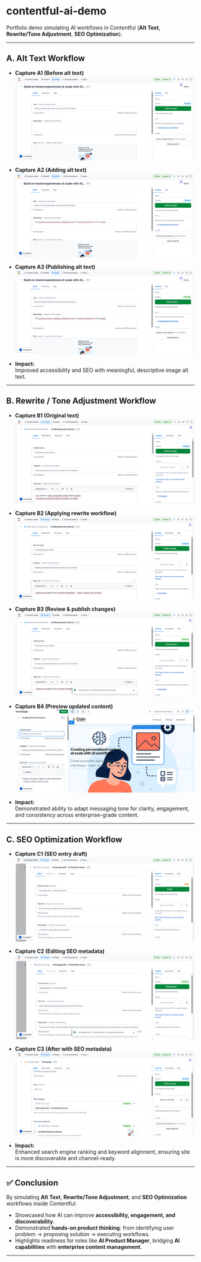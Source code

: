 # contentful-ai-demo

Portfolio demo simulating AI workflows in Contentful (**Alt Text**, **Rewrite/Tone Adjustment**, **SEO Optimization**).

---

## A. Alt Text Workflow

- **Capture A1 (Before alt text)**  
  ![Capture A1](docs/img/Capture%20A1.png)

- **Capture A2 (Adding alt text)**  
  ![Capture A2](docs/img/Capture%20A2.png)

- **Capture A3 (Publishing alt text)**  
  ![Capture A3](docs/img/Capture%20A3.png)

- **Impact:**  
  Improved accessibility and SEO with meaningful, descriptive image alt text.

---

## B. Rewrite / Tone Adjustment Workflow

- **Capture B1 (Original text)**  
  ![Capture B1](docs/img/Capture%20B1.png)

- **Capture B2 (Applying rewrite workflow)**  
  ![Capture B2](docs/img/Capture%20B2.png)

- **Capture B3 (Review & publish changes)**  
  ![Capture B3](docs/img/Capture%20B3.png)

- **Capture B4 (Preview updated content)**  
  ![Capture B4](docs/img/Capture%20B4.png)

- **Impact:**  
  Demonstrated ability to adapt messaging tone for clarity, engagement, and consistency across enterprise-grade content.

---

## C. SEO Optimization Workflow

- **Capture C1 (SEO entry draft)**  
  ![Capture C1](docs/img/Capture%20C1.png)

- **Capture C2 (Editing SEO metadata)**  
  ![Capture C2](docs/img/Capture%20C2.png)

- **Capture C3 (After with SEO metadata)**  
  ![Capture C3](docs/img/Capture%20C3.png)

- **Impact:**  
  Enhanced search engine ranking and keyword alignment, ensuring site is more discoverable and channel-ready.

---

## ✅ Conclusion

By simulating **Alt Text**, **Rewrite/Tone Adjustment**, and **SEO Optimization** workflows inside Contentful:

- Showcased how AI can improve **accessibility, engagement, and discoverability**.  
- Demonstrated **hands-on product thinking**: from identifying user problem → proposing solution → executing workflows.  
- Highlights readiness for roles like **AI Product Manager**, bridging **AI capabilities** with **enterprise content management**.

---

